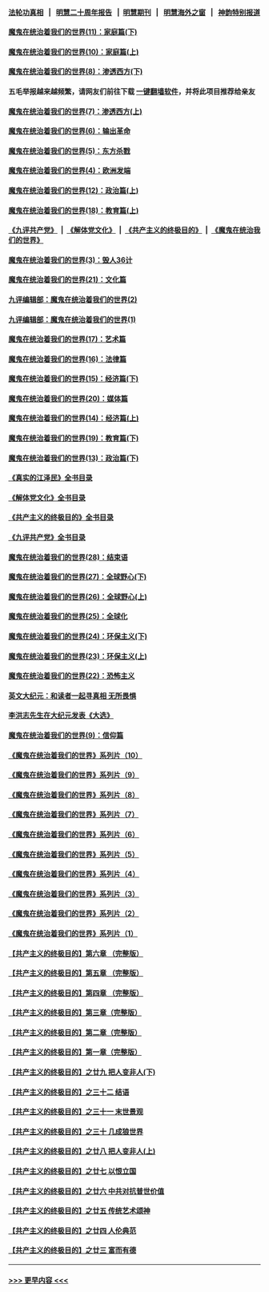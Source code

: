 #### [法轮功真相](https://github.com/gfw-breaker/truth/blob/master/README.md?t=0) &nbsp;&nbsp;|&nbsp;&nbsp; [明慧二十周年报告](https://github.com/gfw-breaker/mh-reports/blob/master/README.md?t=0) &nbsp;&nbsp;|&nbsp;&nbsp;[明慧期刊](https://github.com/gfw-breaker/mh-qikan) &nbsp;&nbsp;|&nbsp;&nbsp; [明慧海外之窗](https://github.com/gfw-breaker/mh-news/blob/master/README.md?t=0) &nbsp;&nbsp;|&nbsp;&nbsp; [神韵特别报道](https://github.com/gfw-breaker/mh-news/blob/master/shenyun.md?t=0)
#### [魔鬼在统治着我们的世界(11)：家庭篇(下)](../pages/nsc422/n10440961.md?t=11291250) 
#### [魔鬼在统治着我们的世界(10)：家庭篇(上)](../pages/nsc422/n10435448.md?t=11291250) 
#### [魔鬼在统治着我们的世界(8)：渗透西方(下)](../pages/nsc422/n10429603.md?t=11291250) 
#### 五毛举报越来越频繁，请网友们前往下载 [一键翻墙软件](https://github.com/gfw-breaker/ssr-accounts)，并将此项目推荐给亲友
#### [魔鬼在统治着我们的世界(7)：渗透西方(上)](../pages/nsc422/n10426013.md?t=11291250) 
#### [魔鬼在统治着我们的世界(6)：输出革命](../pages/nsc422/n10421536.md?t=11291250) 
#### [魔鬼在统治着我们的世界(5)：东方杀戮](../pages/nsc422/n10417707.md?t=11291250) 
#### [魔鬼在统治着我们的世界(4)：欧洲发端](../pages/nsc422/n10414890.md?t=11291250) 
#### [魔鬼在统治着我们的世界(12)：政治篇(上)](../pages/nsc422/n10444576.md?t=11291250) 
#### [魔鬼在统治着我们的世界(18)：教育篇(上)](../pages/nsc422/n10526970.md?t=11291250) 
#### [《九评共产党》](https://github.com/begood0513/9ping.md/blob/master/README.md) &nbsp;|&nbsp; [《解体党文化》](../../../../jtdwh.md/blob/master/README.md)  &nbsp;|&nbsp; [《共产主义的终极目的》](../../../../gczydzjmd.md/blob/master/README.md) &nbsp;|&nbsp; [《魔鬼在统治我们的世界》](../../../../mgztzwmdsj.md/blob/master/README.md) 
#### [魔鬼在统治着我们的世界(3)：毁人36计](../pages/nsc422/n10411583.md?t=11291250) 
#### [魔鬼在统治着我们的世界(21)：文化篇](../pages/nsc422/n10597706.md?t=11291250) 
#### [九评编辑部：魔鬼在统治着我们的世界(2)](../pages/nsc422/n10410036.md?t=11291250) 
#### [九评编辑部：魔鬼在统治着我们的世界(1)](../pages/nsc422/n10406825.md?t=11291250) 
#### [魔鬼在统治着我们的世界(17)：艺术篇](../pages/nsc422/n10499093.md?t=11291250) 
#### [魔鬼在统治着我们的世界(16)：法律篇](../pages/nsc422/n10485969.md?t=11291250) 
#### [魔鬼在统治着我们的世界(15)：经济篇(下)](../pages/nsc422/n10469975.md?t=11291250) 
#### [魔鬼在统治着我们的世界(20)：媒体篇](../pages/nsc422/n10586579.md?t=11291250) 
#### [魔鬼在统治着我们的世界(14)：经济篇(上)](../pages/nsc422/n10457370.md?t=11291250) 
#### [魔鬼在统治着我们的世界(19)：教育篇(下)](../pages/nsc422/n10564808.md?t=11291250) 
#### [魔鬼在统治着我们的世界(13)：政治篇(下)](../pages/nsc422/n10448270.md?t=11291250) 
#### [《真实的江泽民》全书目录](../pages/nsc422/n13721399.md?t=11291250) 
#### [《解体党文化》全书目录](../pages/nsc422/n13721157.md?t=11291250) 
#### [《共产主义的终极目的》全书目录](../pages/nsc422/n13721048.md?t=11291250) 
#### [《九评共产党》全书目录](../pages/nsc422/n13708085.md?t=11291250) 
#### [魔鬼在统治着我们的世界(28)：结束语](../pages/nsc422/n10936246.md?t=11291250) 
#### [魔鬼在统治着我们的世界(27)：全球野心(下)](../pages/nsc422/n10928319.md?t=11291250) 
#### [魔鬼在统治着我们的世界(26)：全球野心(上)](../pages/nsc422/n10900318.md?t=11291250) 
#### [魔鬼在统治着我们的世界(25)：全球化](../pages/nsc422/n10788205.md?t=11291250) 
#### [魔鬼在统治着我们的世界(24)：环保主义(下)](../pages/nsc422/n10695307.md?t=11291250) 
#### [魔鬼在统治着我们的世界(23)：环保主义(上)](../pages/nsc422/n10688613.md?t=11291250) 
#### [魔鬼在统治着我们的世界(22)：恐怖主义](../pages/nsc422/n10614727.md?t=11291250) 
#### [英文大纪元：和读者一起寻真相 无所畏惧](../pages/nsc422/n12542027.md?t=11291250) 
#### [李洪志先生在大纪元发表《大选》](../pages/nsc422/n12534746.md?t=11291250) 
#### [魔鬼在统治着我们的世界(9)：信仰篇](../pages/nsc422/n10432159.md?t=11291250) 
#### [《魔鬼在统治着我们的世界》系列片（10）](../pages/nsc422/n12292670.md?t=11291250) 
#### [《魔鬼在统治着我们的世界》系列片（9）](../pages/nsc422/n12290859.md?t=11291250) 
#### [《魔鬼在统治着我们的世界》系列片（8）](../pages/nsc422/n12287445.md?t=11291250) 
#### [《魔鬼在统治着我们的世界》系列片（7）](../pages/nsc422/n12283425.md?t=11291250) 
#### [《魔鬼在统治着我们的世界》系列片（6）](../pages/nsc422/n12282314.md?t=11291250) 
#### [《魔鬼在统治着我们的世界》系列片（5）](../pages/nsc422/n12281419.md?t=11291250) 
#### [《魔鬼在统治着我们的世界》系列片（4）](../pages/nsc422/n12274024.md?t=11291250) 
#### [《魔鬼在统治着我们的世界》系列片（3）](../pages/nsc422/n12271322.md?t=11291250) 
#### [《魔鬼在统治着我们的世界》系列片（2）](../pages/nsc422/n12269049.md?t=11291250) 
#### [《魔鬼在统治着我们的世界》系列片（1）](../pages/nsc422/n12267575.md?t=11291250) 
#### [【共产主义的终极目的】第六章 （完整版）](../pages/nsc422/n11428913.md?t=11291250) 
#### [【共产主义的终极目的】第五章 （完整版）](../pages/nsc422/n11428912.md?t=11291250) 
#### [【共产主义的终极目的】第四章 （完整版）](../pages/nsc422/n11428907.md?t=11291250) 
#### [【共产主义的终极目的】第三章（完整版）](../pages/nsc422/n11428848.md?t=11291250) 
#### [【共产主义的终极目的】第二章（完整版）](../pages/nsc422/n11428831.md?t=11291250) 
#### [【共产主义的终极目的】第一章（完整版）](../pages/nsc422/n11417651.md?t=11291250) 
#### [【共产主义的终极目的】之廿九 把人变非人(下)](../pages/nsc422/n11344140.md?t=11291250) 
#### [【共产主义的终极目的】之三十二 结语](../pages/nsc422/n11360535.md?t=11291250) 
#### [【共产主义的终极目的】之三十一 末世景观](../pages/nsc422/n11351129.md?t=11291250) 
#### [【共产主义的终极目的】之三十 几成狼世界](../pages/nsc422/n11348280.md?t=11291250) 
#### [【共产主义的终极目的】之廿八 把人变非人(上)](../pages/nsc422/n11340492.md?t=11291250) 
#### [【共产主义的终极目的】之廿七 以恨立国](../pages/nsc422/n11336944.md?t=11291250) 
#### [【共产主义的终极目的】之廿六 中共对抗普世价值](../pages/nsc422/n11324785.md?t=11291250) 
#### [【共产主义的终极目的】之廿五 传统艺术颂神](../pages/nsc422/n11296396.md?t=11291250) 
#### [【共产主义的终极目的】之廿四 人伦典范](../pages/nsc422/n11296397.md?t=11291250) 
#### [【共产主义的终极目的】之廿三 富而有德](../pages/nsc422/n11283598.md?t=11291250) 

----
#### [ >>> 更早内容 <<< ](../indexes/nsc422-earlier.md)
